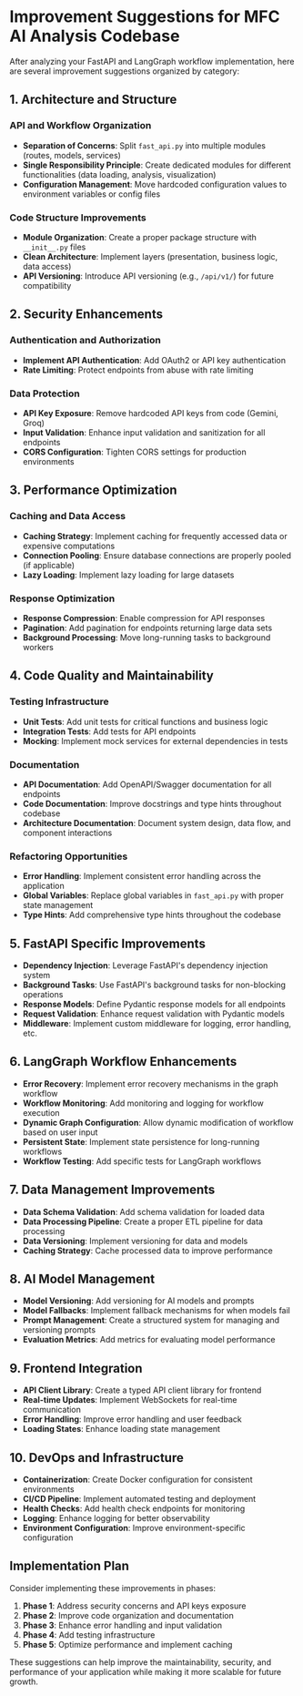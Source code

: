 # Improvement Suggestions for MFC AI Analysis Codebase

After analyzing your FastAPI and LangGraph workflow implementation, here are several improvement suggestions organized by category:

## 1. Architecture and Structure

### API and Workflow Organization
- **Separation of Concerns**: Split `fast_api.py` into multiple modules (routes, models, services)
- **Single Responsibility Principle**: Create dedicated modules for different functionalities (data loading, analysis, visualization)
- **Configuration Management**: Move hardcoded configuration values to environment variables or config files

### Code Structure Improvements
- **Module Organization**: Create a proper package structure with `__init__.py` files
- **Clean Architecture**: Implement layers (presentation, business logic, data access)
- **API Versioning**: Introduce API versioning (e.g., `/api/v1/`) for future compatibility

## 2. Security Enhancements

### Authentication and Authorization
- **Implement API Authentication**: Add OAuth2 or API key authentication
- **Rate Limiting**: Protect endpoints from abuse with rate limiting

### Data Protection
- **API Key Exposure**: Remove hardcoded API keys from code (Gemini, Groq)
- **Input Validation**: Enhance input validation and sanitization for all endpoints
- **CORS Configuration**: Tighten CORS settings for production environments

## 3. Performance Optimization

### Caching and Data Access
- **Caching Strategy**: Implement caching for frequently accessed data or expensive computations
- **Connection Pooling**: Ensure database connections are properly pooled (if applicable)
- **Lazy Loading**: Implement lazy loading for large datasets

### Response Optimization
- **Response Compression**: Enable compression for API responses
- **Pagination**: Add pagination for endpoints returning large data sets
- **Background Processing**: Move long-running tasks to background workers

## 4. Code Quality and Maintainability

### Testing Infrastructure
- **Unit Tests**: Add unit tests for critical functions and business logic
- **Integration Tests**: Add tests for API endpoints
- **Mocking**: Implement mock services for external dependencies in tests

### Documentation
- **API Documentation**: Add OpenAPI/Swagger documentation for all endpoints
- **Code Documentation**: Improve docstrings and type hints throughout codebase
- **Architecture Documentation**: Document system design, data flow, and component interactions

### Refactoring Opportunities
- **Error Handling**: Implement consistent error handling across the application
- **Global Variables**: Replace global variables in `fast_api.py` with proper state management
- **Type Hints**: Add comprehensive type hints throughout the codebase

## 5. FastAPI Specific Improvements

- **Dependency Injection**: Leverage FastAPI's dependency injection system
- **Background Tasks**: Use FastAPI's background tasks for non-blocking operations
- **Response Models**: Define Pydantic response models for all endpoints
- **Request Validation**: Enhance request validation with Pydantic models
- **Middleware**: Implement custom middleware for logging, error handling, etc.

## 6. LangGraph Workflow Enhancements

- **Error Recovery**: Implement error recovery mechanisms in the graph workflow
- **Workflow Monitoring**: Add monitoring and logging for workflow execution
- **Dynamic Graph Configuration**: Allow dynamic modification of workflow based on user input
- **Persistent State**: Implement state persistence for long-running workflows
- **Workflow Testing**: Add specific tests for LangGraph workflows

## 7. Data Management Improvements

- **Data Schema Validation**: Add schema validation for loaded data
- **Data Processing Pipeline**: Create a proper ETL pipeline for data processing
- **Data Versioning**: Implement versioning for data and models
- **Caching Strategy**: Cache processed data to improve performance

## 8. AI Model Management

- **Model Versioning**: Add versioning for AI models and prompts
- **Model Fallbacks**: Implement fallback mechanisms for when models fail
- **Prompt Management**: Create a structured system for managing and versioning prompts
- **Evaluation Metrics**: Add metrics for evaluating model performance

## 9. Frontend Integration

- **API Client Library**: Create a typed API client library for frontend
- **Real-time Updates**: Implement WebSockets for real-time communication
- **Error Handling**: Improve error handling and user feedback
- **Loading States**: Enhance loading state management

## 10. DevOps and Infrastructure

- **Containerization**: Create Docker configuration for consistent environments
- **CI/CD Pipeline**: Implement automated testing and deployment
- **Health Checks**: Add health check endpoints for monitoring
- **Logging**: Enhance logging for better observability
- **Environment Configuration**: Improve environment-specific configuration

## Implementation Plan

Consider implementing these improvements in phases:

1. **Phase 1**: Address security concerns and API keys exposure
2. **Phase 2**: Improve code organization and documentation
3. **Phase 3**: Enhance error handling and input validation
4. **Phase 4**: Add testing infrastructure
5. **Phase 5**: Optimize performance and implement caching

These suggestions can help improve the maintainability, security, and performance of your application while making it more scalable for future growth.
